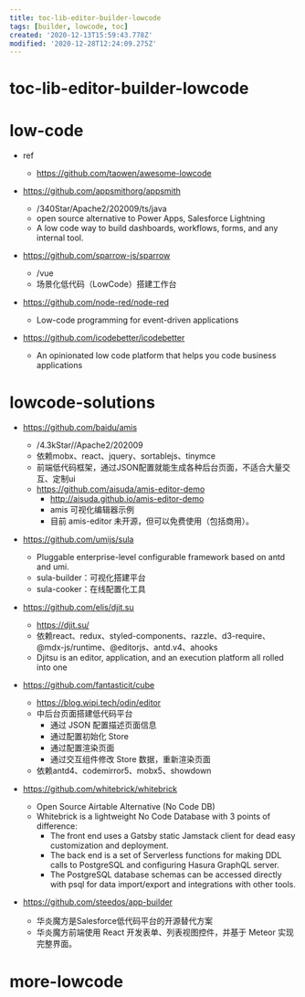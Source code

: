 ```yaml
---
title: toc-lib-editor-builder-lowcode
tags: [builder, lowcode, toc]
created: '2020-12-13T15:59:43.778Z'
modified: '2020-12-28T12:24:09.275Z'
---
```


# toc-lib-editor-builder-lowcode

# low-code

- ref
  - https://github.com/taowen/awesome-lowcode

- https://github.com/appsmithorg/appsmith
  - /340Star/Apache2/202009/ts/java
  - open source alternative to Power Apps, Salesforce Lightning
  - A low code way to build dashboards, workflows, forms, and any internal tool.
- https://github.com/sparrow-js/sparrow
  - /vue
  - 场景化低代码（LowCode）搭建工作台
- https://github.com/node-red/node-red
  - Low-code programming for event-driven applications
- https://github.com/icodebetter/icodebetter
  - An opinionated low code platform that helps you code business applications
# lowcode-solutions
- https://github.com/baidu/amis
  - /4.3kStar//Apache2/202009
  - 依赖mobx、react、jquery、sortablejs、tinymce
  - 前端低代码框架，通过JSON配置就能生成各种后台页面，不适合大量交互、定制ui
  - https://github.com/aisuda/amis-editor-demo
    - http://aisuda.github.io/amis-editor-demo
    - amis 可视化编辑器示例
    - 目前 amis-editor 未开源，但可以免费使用（包括商用）。

- https://github.com/umijs/sula
  - Pluggable enterprise-level configurable framework based on antd and umi.
  - sula-builder：可视化搭建平台
  - sula-cooker：在线配置化工具

- https://github.com/elis/djit.su
  - https://djit.su/
  - 依赖react、redux、styled-components、razzle、d3-require、@mdx-js/runtime、@editorjs、antd.v4、ahooks
  - Djitsu is an editor, application, and an execution platform all rolled into one

- https://github.com/fantasticit/cube
  - https://blog.wipi.tech/odin/editor
  - 中后台页面搭建低代码平台
    - 通过 JSON 配置描述页面信息
    - 通过配置初始化 Store
    - 通过配置渲染页面
    - 通过交互组件修改 Store 数据，重新渲染页面
  - 依赖antd4、codemirror5、mobx5、showdown

- https://github.com/whitebrick/whitebrick
  - Open Source Airtable Alternative (No Code DB)
  - Whitebrick is a lightweight No Code Database with 3 points of difference:
    - The front end uses a Gatsby static Jamstack client for dead easy customization and deployment.
    - The back end is a set of Serverless functions for making DDL calls to PostgreSQL and configuring Hasura GraphQL server.
    - The PostgreSQL database schemas can be accessed directly with psql for data import/export and integrations with other tools.

- https://github.com/steedos/app-builder
  - 华炎魔方是Salesforce低代码平台的开源替代方案
  - 华炎魔方前端使用 React 开发表单、列表视图控件，并基于 Meteor 实现完整界面。
# more-lowcode
